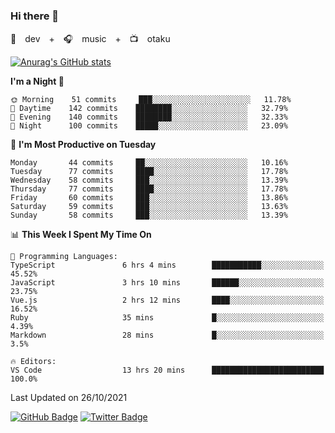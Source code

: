 ### Hi there 👋

🚀　dev　+　🎧　music　+　📺　otaku


[![Anurag's GitHub stats](https://github-readme-stats.vercel.app/api?username=koheitasaka&count_private=true&show_icons=true&theme=monokai)](https://github.com/koheitasaka/github-readme-stats)

<!--START_SECTION:waka-->
**I'm a Night 🦉** 

```text
🌞 Morning    51 commits     ███░░░░░░░░░░░░░░░░░░░░░░   11.78% 
🌆 Daytime    142 commits    ████████░░░░░░░░░░░░░░░░░   32.79% 
🌃 Evening    140 commits    ████████░░░░░░░░░░░░░░░░░   32.33% 
🌙 Night      100 commits    █████░░░░░░░░░░░░░░░░░░░░   23.09%

```
📅 **I'm Most Productive on Tuesday** 

```text
Monday       44 commits     ██░░░░░░░░░░░░░░░░░░░░░░░   10.16% 
Tuesday      77 commits     ████░░░░░░░░░░░░░░░░░░░░░   17.78% 
Wednesday    58 commits     ███░░░░░░░░░░░░░░░░░░░░░░   13.39% 
Thursday     77 commits     ████░░░░░░░░░░░░░░░░░░░░░   17.78% 
Friday       60 commits     ███░░░░░░░░░░░░░░░░░░░░░░   13.86% 
Saturday     59 commits     ███░░░░░░░░░░░░░░░░░░░░░░   13.63% 
Sunday       58 commits     ███░░░░░░░░░░░░░░░░░░░░░░   13.39%

```


📊 **This Week I Spent My Time On** 

```text
💬 Programming Languages: 
TypeScript               6 hrs 4 mins        ███████████░░░░░░░░░░░░░░   45.52% 
JavaScript               3 hrs 10 mins       ██████░░░░░░░░░░░░░░░░░░░   23.75% 
Vue.js                   2 hrs 12 mins       ████░░░░░░░░░░░░░░░░░░░░░   16.52% 
Ruby                     35 mins             █░░░░░░░░░░░░░░░░░░░░░░░░   4.39% 
Markdown                 28 mins             █░░░░░░░░░░░░░░░░░░░░░░░░   3.5%

🔥 Editors: 
VS Code                  13 hrs 20 mins      █████████████████████████   100.0%

```


 Last Updated on 26/10/2021
<!--END_SECTION:waka-->

[![GitHub Badge](https://img.shields.io/badge/GitHub-100000?style=for-the-badge&logo=github&logoColor=white)](https://github.com/koheitasaka)
[![Twitter Badge](https://img.shields.io/badge/Twitter-1DA1F2?style=for-the-badge&logo=twitter&logoColor=white)](https://twitter.com/sleep_asleep_)
